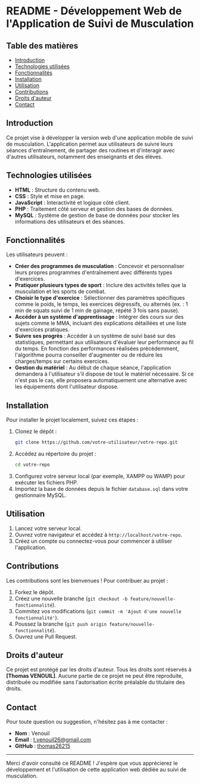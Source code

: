 # README - Développement Web de l'Application de Suivi de Musculation

## Table des matières
- [Introduction](#introduction)
- [Technologies utilisées](#technologies-utilisées)
- [Fonctionnalités](#fonctionnalités)
- [Installation](#installation)
- [Utilisation](#utilisation)
- [Contributions](#contributions)
- [Droits d'auteur](#droits-dauteur)
- [Contact](#contact)

## Introduction
Ce projet vise à développer la version web d'une application mobile de suivi de musculation. L'application permet aux utilisateurs de suivre leurs séances d'entraînement, de partager des routines et d'interagir avec d'autres utilisateurs, notamment des enseignants et des élèves.

## Technologies utilisées
- **HTML** : Structure du contenu web.
- **CSS** : Style et mise en page.
- **JavaScript** : Interactivité et logique côté client.
- **PHP** : Traitement côté serveur et gestion des bases de données.
- **MySQL** : Système de gestion de base de données pour stocker les informations des utilisateurs et des séances.

## Fonctionnalités
Les utilisateurs peuvent :
- **Créer des programmes de musculation** : Concevoir et personnaliser leurs propres programmes d'entraînement avec différents types d'exercices.
- **Pratiquer plusieurs types de sport** : Inclure des activités telles que la musculation et les sports de combat.
- **Choisir le type d'exercice** : Sélectionner des paramètres spécifiques comme le poids, le temps, les exercices dégressifs, ou alternés (ex. : 1 min de squats suivi de 1 min de gainage, répété 3 fois sans pause).
- **Accéder à un système d'apprentissage** : Intégrer des cours sur des sujets comme le MMA, incluant des explications détaillées et une liste d'exercices pratiques.
- **Suivre ses progrès** : Accéder à un système de suivi basé sur des statistiques, permettant aux utilisateurs d'évaluer leur performance au fil du temps. En fonction des performances réalisées précédemment, l'algorithme pourra conseiller d'augmenter ou de réduire les charges/temps sur certains exercices.
- **Gestion du matériel** : Au début de chaque séance, l'application demandera à l'utilisateur s'il dispose de tout le matériel nécessaire. Si ce n'est pas le cas, elle proposera automatiquement une alternative avec les équipements dont l'utilisateur dispose.

## Installation
Pour installer le projet localement, suivez ces étapes :

1. Clonez le dépôt :
   ```bash
   git clone https://github.com/votre-utilisateur/votre-repo.git
   ```
2. Accédez au répertoire du projet :
   ```bash
   cd votre-repo
   ```
3. Configurez votre serveur local (par exemple, XAMPP ou WAMP) pour exécuter les fichiers PHP.
4. Importez la base de données depuis le fichier `database.sql` dans votre gestionnaire MySQL.

## Utilisation
1. Lancez votre serveur local.
2. Ouvrez votre navigateur et accédez à `http://localhost/votre-repo`.
3. Créez un compte ou connectez-vous pour commencer à utiliser l'application.

## Contributions
Les contributions sont les bienvenues ! Pour contribuer au projet :
1. Forkez le dépôt.
2. Créez une nouvelle branche (`git checkout -b feature/nouvelle-fonctionnalité`).
3. Commitez vos modifications (`git commit -m 'Ajout d'une nouvelle fonctionnalité'`).
4. Poussez la branche (`git push origin feature/nouvelle-fonctionnalité`).
5. Ouvrez une Pull Request.

## Droits d'auteur
Ce projet est protégé par les droits d'auteur. Tous les droits sont réservés à **[Thomas VENOUIL]**. Aucune partie de ce projet ne peut être reproduite, distribuée ou modifiée sans l'autorisation écrite préalable du titulaire des droits.

## Contact
Pour toute question ou suggestion, n'hésitez pas à me contacter :
- **Nom** : Venouil
- **Email** : t.venouil26@gmail.com
- **GitHub** : [thomas26215](https://github.com/thomas26215)

---

Merci d'avoir consulté ce README ! J'espère que vous apprécierez le développement et l'utilisation de cette application web dédiée au suivi de musculation.

